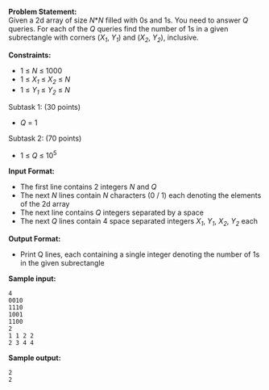 **Problem Statement:** <br>
Given a 2d array of size _N_*_N_ filled with 0s and 1s. You need to answer _Q_ queries. For each of the _Q_ queries find the number of 1s in a given subrectangle with corners (_X<sub>1</sub>_, _Y<sub>1</sub>_) and (_X<sub>2</sub>_, _Y<sub>2</sub>_), inclusive.

**Constraints:** <br>
 - 1 &le; _N_ &le; 1000
 - 1 &le; _X<sub>1</sub>_ &le; _X<sub>2</sub>_ &le; _N_
 - 1 &le; _Y<sub>1</sub>_ &le; _Y<sub>2</sub>_ &le; _N_

Subtask 1: (30 points)
 - _Q_ = 1

Subtask 2: (70 points)
 - 1 &le; _Q_ &le; 10<sup>5<sup>

**Input Format:** <br>
 - The first line contains 2 integers _N_ and _Q_
 - The next _N_ lines contain _N_ characters (0 / 1) each denoting the elements of the 2d array
 - The next line contains _Q_ integers separated by a space
 - The next _Q_ lines contain 4 space separated integers _X<sub>1</sub>_, _Y<sub>1</sub>_, _X<sub>2</sub>_, _Y<sub>2</sub>_ each

**Output Format:** <br>
 - Print Q lines, each containing a single integer denoting the number of 1s in the given subrectangle

**Sample input:** <br>
```
4
0010
1110
1001
1100
2
1 1 2 2
2 3 4 4
```

**Sample output:** <br>
```
2
2
```